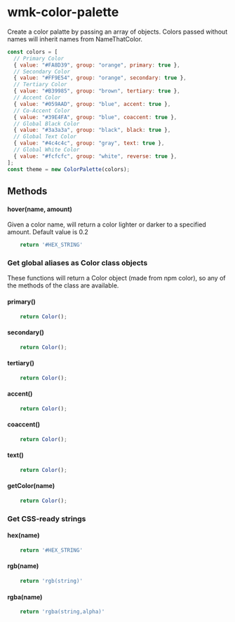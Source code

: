 # wmk-color-palette


Create a color palatte by passing an array of objects. Colors passed without names will inherit names from NameThatColor.
```js
const colors = [
  // Primary Color
  { value: "#FA8D39", group: "orange", primary: true },
  // Secondary Color
  { value: "#FF9E54", group: "orange", secondary: true },
  // Tertiary Color
  { value: "#B39985", group: "brown", tertiary: true },
  // Accent Color
  { value: "#059AAD", group: "blue", accent: true },
  // Co-Accent Color
  { value: "#39E4FA", group: "blue", coaccent: true },
  // Global Black Color
  { value: "#3a3a3a", group: "black", black: true },
  // Global Text Color
  { value: "#4c4c4c", group: "gray", text: true },
  // Global White Color
  { value: "#fcfcfc", group: "white", reverse: true },
];
const theme = new ColorPalette(colors);
```

## Methods

#### hover(name, amount)

Given a color name, will return a color lighter or darker
to a specified amount. Default value is 0.2
```js
    return '#HEX_STRING'
```

### Get global aliases as Color class objects

These functions will return a Color object (made from npm color), so any of the methods of the class are available.
#### primary()

```js
    return Color();
```
#### secondary()

```js
    return Color();
```
#### tertiary()

```js
    return Color();
```
#### accent()

```js
    return Color();
```
#### coaccent()

```js
    return Color();
```
#### text()

```js
    return Color();
```

#### getColor(name)
```js
    return Color();
```

### Get CSS-ready strings

#### hex(name)

```js
    return '#HEX_STRING'
```

#### rgb(name)

```js
    return 'rgb(string)'
```

#### rgba(name)
```js
    return 'rgba(string,alpha)'
```